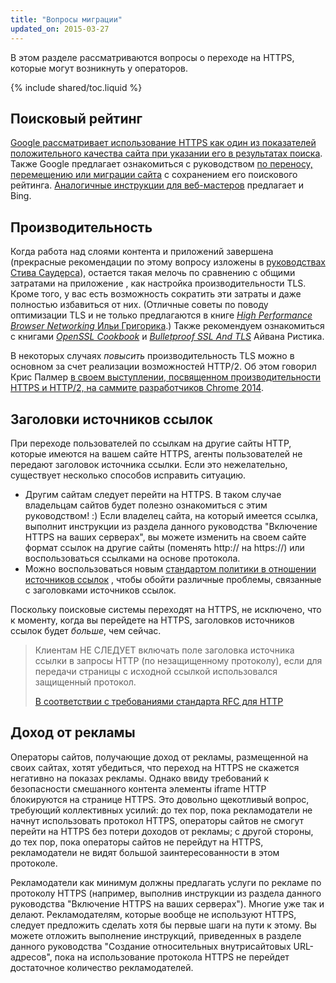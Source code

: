 ```yaml
---
title: "Вопросы миграции"
updated_on: 2015-03-27
---
```


В этом разделе рассматриваются вопросы о переходе на HTTPS, которые могут возникнуть у операторов.

{% include shared/toc.liquid %}

## Поисковый рейтинг

[Google рассматривает использование HTTPS как один из показателей положительного
 качества сайта при указании его в результатах поиска](https://googlewebmastercentral.blogspot.com/2014/08/https-as-ranking-signal.html).
Также Google предлагает ознакомиться с руководством [по переносу, перемещению или миграции 
сайта](https://support.google.com/webmasters/topic/6029673) с сохранением его
 поискового рейтинга. [Аналогичные инструкции для 
веб-мастеров](http://www.bing.com/webmaster/help/webmaster-guidelines-30fba23a) предлагает и Bing.

## Производительность

Когда работа над слоями контента и приложений завершена (прекрасные рекомендации по этому вопросу изложены в [руководствах Стива 
Саудерса](https://stevesouders.com/)), остается 
такая мелочь по сравнению с общими затратами на приложение
, как настройка производительности TLS. Кроме того, у вас есть возможность сократить эти затраты и даже полностью избавиться от них. (Отличные 
советы по поводу оптимизации TLS и не только предлагаются в книге _[High Performance Browser
Networking](http://chimera.labs.oreilly.com/books/1230000000545)_[ Ильи
Григорика](http://chimera.labs.oreilly.com/books/1230000000545).) Также рекомендуем ознакомиться с книгами
 _[OpenSSL
Cookbook](https://www.feistyduck.com/books/openssl-cookbook/)_ и _[Bulletproof
SSL And TLS](https://www.feistyduck.com/books/bulletproof-ssl-and-tls/)_ Айвана Ристика.

В некоторых случаях _повысить_ производительность TLS можно в основном за счет реализации возможностей 
HTTP/2. Об этом говорил Крис Палмер [в своем выступлении, посвященном производительности HTTPS и HTTP/2, на саммите разработчиков Chrome 
2014]({{site.WFBaseUrl}}/shows/cds/2014/tls-all-the-things).

## Заголовки источников ссылок

При переходе пользователей по ссылкам на другие 
сайты HTTP, которые имеются на вашем сайте HTTPS, агенты пользователей не передают заголовок источника ссылки. Если это нежелательно, существует несколько 
способов исправить ситуацию.

* Другим сайтам следует перейти на HTTPS. В таком случае владельцам сайтов будет полезно ознакомиться с этим 
руководством! :) Если владелец сайта, на который имеется ссылка, выполнит инструкции из раздела данного руководства "Включение HTTPS на ваших серверах", вы можете изменить на своем сайте формат
 ссылок на другие сайты (поменять http://  на https://) или воспользоваться ссылками 
на основе протокола.
* Можно воспользоваться новым [стандартом политики в отношении источников 
ссылок](http://www.w3.org/TR/referrer-policy/#referrer-policy-delivery-meta)
, чтобы обойти различные проблемы, связанные с заголовками источников ссылок.

Поскольку поисковые системы переходят на HTTPS, не исключено, что к моменту, когда вы перейдете на HTTPS,
заголовков источников ссылок будет _больше_, чем сейчас.

<blockquote class="quote__content g-wide--push-1 g-wide--pull-1 g-medium--push-1">Клиентам НЕ СЛЕДУЕТ включать поле заголовка источника ссылки в запросы HTTP (по незащищенному протоколу), если для передачи страницы с исходной ссылкой использовался защищенный протокол.<p><a href="https://tools.ietf.org/html/rfc2616#section-15.1.3">В соответствии с требованиями стандарта RFC для HTTP</a></p></blockquote>

## Доход от рекламы

Операторы сайтов, получающие доход от рекламы, размещенной на своих сайтах, хотят убедиться, что 
переход на HTTPS не скажется негативно на показах рекламы. Однако ввиду требований к безопасности смешанного контента 
элементы iframe HTTP блокируются на странице HTTPS. Это довольно 
щекотливый вопрос, требующий коллективных усилий: до тех пор, пока рекламодатели не начнут использовать протокол HTTPS,
 операторы сайтов не смогут перейти на HTTPS без потери доходов от рекламы; с другой стороны, до тех пор, пока
 операторы сайтов не перейдут на HTTPS, рекламодатели не видят большой заинтересованности в этом протоколе.

Рекламодатели как минимум должны предлагать услуги по рекламе по протоколу HTTPS (например, выполнив инструкции из 
раздела данного руководства "Включение HTTPS на ваших серверах"). Многие уже так и делают. Рекламодателям, которые вообще не используют
 HTTPS, следует предложить сделать хотя бы первые шаги на пути к этому. Вы можете отложить выполнение инструкций, приведенных в разделе данного руководства "Создание относительных внутрисайтовых URL-адресов",
 пока на использование протокола HTTPS не перейдет достаточное количество рекламодателей.

